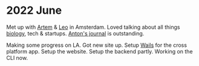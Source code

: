# 2022 June

Met up with [Artem](https://agentcooper.io/about/) & [Leo](https://leovogel.com/) in Amsterdam. Loved talking about all things [biology](https://agentcooper.io/notes/biohack-academy/), tech & startups. [Anton's journal](https://agentcooper.io/) is outstanding.

Making some progress on LA. Got new site up. Setup [Wails](https://github.com/wailsapp/wails) for the cross platform app. Setup the website. Setup the backend partly. Working on the CLI now.
